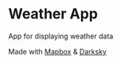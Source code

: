 # Weather App
App for displaying weather data

Made with [Mapbox](https://www.mapbox.com) & [Darksky](https://www.darksky.com/poweredby)


